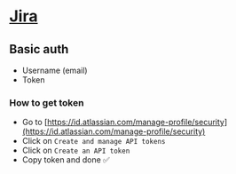 # [Jira](https://developer.atlassian.com/server/jira/platform/rest-apis/)

## Basic auth

- Username (email)
- Token

### How to get token

- Go to [https://id.atlassian.com/manage-profile/security](https://id.atlassian.com/manage-profile/security)
- Click on `Create and manage API tokens`
- Click on `Create an API token`
- Copy token and done ✅

